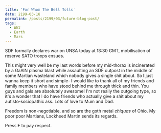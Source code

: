 ```yaml
---
title: 'For Whom The Bell Tolls'
date: 2199-03-18
permalink: /posts/2199/03/future-blog-post/
tags:
  - WW3
  - Earth
  - Mars
---
```


SDF formally declares war on UNSA today at 13:30 GMT, mobilisation of reserve SATO troops ensues.


This might very well be my last words before my mid-thorax is incinerated by a GaAlN plasma blast while assaulting an SDF outpost in the middle of some Martian wasteland which nobody gives a single shit about. So I just wanna keep it short and simple- I would like to thank all of my friends and family members who have stood behind me through thick and thin. You guys and gals are absolutely awesome! I'm not really the outgoing type, so it's a wonder that I do have friends who actually give a shit about my autisto-sociopathic ass. Lots of love to Mum and Dad. 


Freedom is non-negotiable, and so are the goth metal *chiquas* of Ohio. My poor poor Martians, Lockheed Martin sends its regards. 

Press F to pay respect.